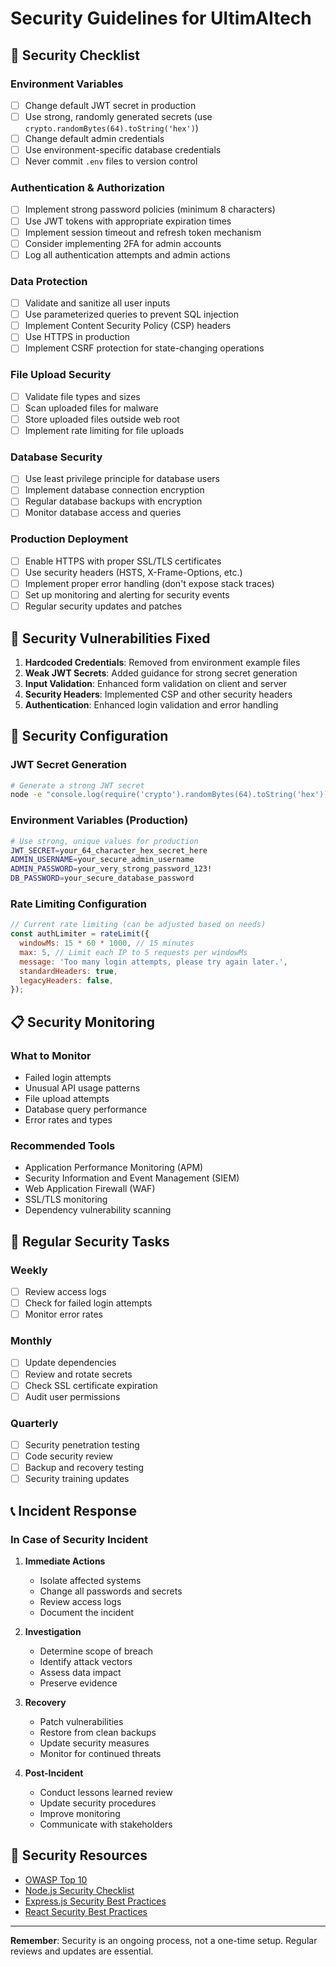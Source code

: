# Security Guidelines for UltimAItech

## 🔐 Security Checklist

### Environment Variables
- [ ] Change default JWT secret in production
- [ ] Use strong, randomly generated secrets (use `crypto.randomBytes(64).toString('hex')`)
- [ ] Change default admin credentials
- [ ] Use environment-specific database credentials
- [ ] Never commit `.env` files to version control

### Authentication & Authorization
- [ ] Implement strong password policies (minimum 8 characters)
- [ ] Use JWT tokens with appropriate expiration times
- [ ] Implement session timeout and refresh token mechanism
- [ ] Consider implementing 2FA for admin accounts
- [ ] Log all authentication attempts and admin actions

### Data Protection
- [ ] Validate and sanitize all user inputs
- [ ] Use parameterized queries to prevent SQL injection
- [ ] Implement Content Security Policy (CSP) headers
- [ ] Use HTTPS in production
- [ ] Implement CSRF protection for state-changing operations

### File Upload Security
- [ ] Validate file types and sizes
- [ ] Scan uploaded files for malware
- [ ] Store uploaded files outside web root
- [ ] Implement rate limiting for file uploads

### Database Security
- [ ] Use least privilege principle for database users
- [ ] Implement database connection encryption
- [ ] Regular database backups with encryption
- [ ] Monitor database access and queries

### Production Deployment
- [ ] Enable HTTPS with proper SSL/TLS certificates
- [ ] Use security headers (HSTS, X-Frame-Options, etc.)
- [ ] Implement proper error handling (don't expose stack traces)
- [ ] Set up monitoring and alerting for security events
- [ ] Regular security updates and patches

## 🚨 Security Vulnerabilities Fixed

1. **Hardcoded Credentials**: Removed from environment example files
2. **Weak JWT Secrets**: Added guidance for strong secret generation
3. **Input Validation**: Enhanced form validation on client and server
4. **Security Headers**: Implemented CSP and other security headers
5. **Authentication**: Enhanced login validation and error handling

## 🔧 Security Configuration

### JWT Secret Generation
```bash
# Generate a strong JWT secret
node -e "console.log(require('crypto').randomBytes(64).toString('hex'))"
```

### Environment Variables (Production)
```bash
# Use strong, unique values for production
JWT_SECRET=your_64_character_hex_secret_here
ADMIN_USERNAME=your_secure_admin_username
ADMIN_PASSWORD=your_very_strong_password_123!
DB_PASSWORD=your_secure_database_password
```

### Rate Limiting Configuration
```javascript
// Current rate limiting (can be adjusted based on needs)
const authLimiter = rateLimit({
  windowMs: 15 * 60 * 1000, // 15 minutes
  max: 5, // Limit each IP to 5 requests per windowMs
  message: 'Too many login attempts, please try again later.',
  standardHeaders: true,
  legacyHeaders: false,
});
```

## 📋 Security Monitoring

### What to Monitor
- Failed login attempts
- Unusual API usage patterns
- File upload attempts
- Database query performance
- Error rates and types

### Recommended Tools
- Application Performance Monitoring (APM)
- Security Information and Event Management (SIEM)
- Web Application Firewall (WAF)
- SSL/TLS monitoring
- Dependency vulnerability scanning

## 🔄 Regular Security Tasks

### Weekly
- [ ] Review access logs
- [ ] Check for failed login attempts
- [ ] Monitor error rates

### Monthly
- [ ] Update dependencies
- [ ] Review and rotate secrets
- [ ] Check SSL certificate expiration
- [ ] Audit user permissions

### Quarterly
- [ ] Security penetration testing
- [ ] Code security review
- [ ] Backup and recovery testing
- [ ] Security training updates

## 📞 Incident Response

### In Case of Security Incident
1. **Immediate Actions**
   - Isolate affected systems
   - Change all passwords and secrets
   - Review access logs
   - Document the incident

2. **Investigation**
   - Determine scope of breach
   - Identify attack vectors
   - Assess data impact
   - Preserve evidence

3. **Recovery**
   - Patch vulnerabilities
   - Restore from clean backups
   - Update security measures
   - Monitor for continued threats

4. **Post-Incident**
   - Conduct lessons learned review
   - Update security procedures
   - Improve monitoring
   - Communicate with stakeholders

## 🔗 Security Resources

- [OWASP Top 10](https://owasp.org/www-project-top-ten/)
- [Node.js Security Checklist](https://blog.risingstack.com/node-js-security-checklist/)
- [Express.js Security Best Practices](https://expressjs.com/en/advanced/best-practice-security.html)
- [React Security Best Practices](https://snyk.io/blog/10-react-security-best-practices/)

---

**Remember**: Security is an ongoing process, not a one-time setup. Regular reviews and updates are essential.
